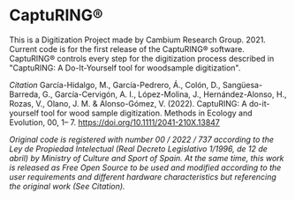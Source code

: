 # CaptuRING&reg;

This is a Digitization Project made by Cambium Research Group. 2021.
Current code is for the first release of the CaptuRING® software. CaptuRING® controls every step for the digitization process described in "CaptuRING: A Do-It-Yourself tool for woodsample digitization". 

*Citation*
García-Hidalgo, M., García-Pedrero, Á., Colón, D., Sangüesa-Barreda, G., García-Cervigón, A. I., López-Molina, J., Hernández-Alonso, H., Rozas, V., Olano, J. M. & Alonso-Gómez, V. (2022). CaptuRING: A do-it-yourself tool for wood sample digitization. Methods in Ecology and Evolution, 00, 1– 7. https://doi.org/10.1111/2041-210X.13847



*Original code is registered with number 00 / 2022 / 737 according to the Ley de Propiedad Intelectual (Real Decreto Legislativo 1/1996, de 12 de abril) by Ministry of Culture and Sport of Spain. At the same time, this work is released as Free Open Source to be used and modified according to the user requirements and different hardware characteristics but referencing the original work (See Citation).*
